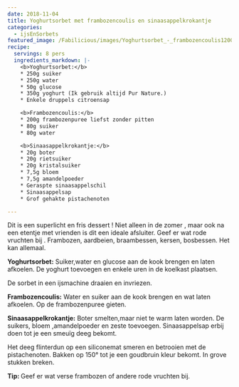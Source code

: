 ```yaml
---
date: 2018-11-04
title: Yoghurtsorbet met frambozencoulis en sinaasappelkrokantje
categories:
  - ijsEnSorbets
featured_image: /Fabilicious/images/Yoghurtsorbet_-_frambozencoulis1200.jpg
recipe:
  servings: 8 pers
  ingredients_markdown: |-
    <b>Yoghurtsorbet:</b>
    * 250g suiker
    * 250g water
    * 50g glucose
    * 350g yoghurt (Ik gebruik altijd Pur Nature.)
    * Enkele druppels citroensap

    <b>Frambozencoulis:</b>
    * 200g frambozenpuree liefst zonder pitten
    * 80g suiker
    * 80g water

    <b>Sinaasappelkrokantje:</b>
    * 20g boter
    * 20g rietsuiker
    * 20g kristalsuiker
    * 7,5g bloem
    * 7,5g amandelpoeder
    * Geraspte sinaasappelschil
    * Sinaasappelsap
    * Grof gehakte pistachenoten

---
```

Dit is een superlicht en fris dessert ! Niet alleen in de zomer , maar ook na een etentje met vrienden is dit een ideale afsluiter. 
Geef er wat rode vruchten bij . Frambozen, aardbeien, braambessen, kersen, bosbessen. Het kan allemaal.

<!--more-->

**Yoghurtsorbet:**
Suiker,water en glucose aan de kook brengen en laten afkoelen.
De yoghurt toevoegen en enkele uren in de koelkast plaatsen.

De sorbet in een ijsmachine draaien en invriezen.

**Frambozencoulis:**
Water en suiker aan de kook brengen en wat laten afkoelen.
Op de frambozenpuree gieten.

**Sinaasappelkrokantje:**
Boter smelten,maar niet te warm laten worden.
De suikers, bloem ,amandelpoeder en zeste toevoegen.
Sinaasappelsap erbij doen tot je een smeuïg deeg bekomt.

Het deeg  flinterdun op een siliconemat smeren en betrooien met de pistachenoten.
Bakken op 150° tot je een goudbruin kleur bekomt.
In grove stukken breken.

<b>Tip: </b>
Geef er wat verse frambozen of andere rode vruchten bij.

